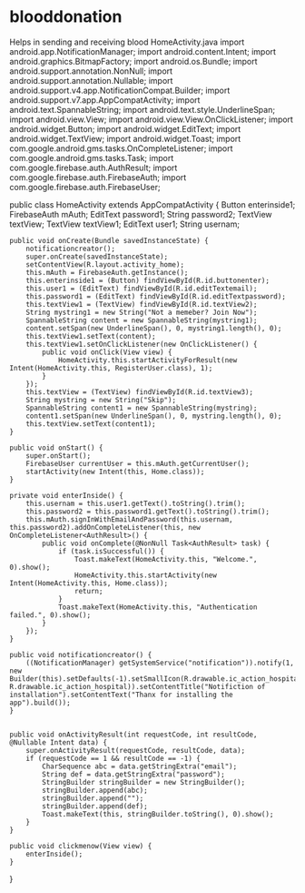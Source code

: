 # blooddonation
Helps in sending and receiving blood
HomeActivity.java
import android.app.NotificationManager;
import android.content.Intent;
import android.graphics.BitmapFactory;
import android.os.Bundle;
import android.support.annotation.NonNull;
import android.support.annotation.Nullable;
import android.support.v4.app.NotificationCompat.Builder;
import android.support.v7.app.AppCompatActivity;
import android.text.SpannableString;
import android.text.style.UnderlineSpan;
import android.view.View;
import android.view.View.OnClickListener;
import android.widget.Button;
import android.widget.EditText;
import android.widget.TextView;
import android.widget.Toast;
import com.google.android.gms.tasks.OnCompleteListener;
import com.google.android.gms.tasks.Task;
import com.google.firebase.auth.AuthResult;
import com.google.firebase.auth.FirebaseAuth;
import com.google.firebase.auth.FirebaseUser;

public class HomeActivity extends AppCompatActivity {
    Button enterinside1;
    FirebaseAuth mAuth;
    EditText password1;
    String password2;
    TextView textView;
    TextView textView1;
    EditText user1;
    String usernam;

    
    public void onCreate(Bundle savedInstanceState) {
        notificationcreator();
        super.onCreate(savedInstanceState);
        setContentView(R.layout.activity_home);
        this.mAuth = FirebaseAuth.getInstance();
        this.enterinside1 = (Button) findViewById(R.id.buttonenter);
        this.user1 = (EditText) findViewById(R.id.editTextemail);
        this.password1 = (EditText) findViewById(R.id.editTextpassword);
        this.textView1 = (TextView) findViewById(R.id.textView2);
        String mystring1 = new String("Not a memeber? Join Now");
        SpannableString content = new SpannableString(mystring1);
        content.setSpan(new UnderlineSpan(), 0, mystring1.length(), 0);
        this.textView1.setText(content);
        this.textView1.setOnClickListener(new OnClickListener() {
            public void onClick(View view) {
                HomeActivity.this.startActivityForResult(new Intent(HomeActivity.this, RegisterUser.class), 1);
            }
        });
        this.textView = (TextView) findViewById(R.id.textView3);
        String mystring = new String("Skip");
        SpannableString content1 = new SpannableString(mystring);
        content1.setSpan(new UnderlineSpan(), 0, mystring.length(), 0);
        this.textView.setText(content1);
    }

    public void onStart() {
        super.onStart();
        FirebaseUser currentUser = this.mAuth.getCurrentUser();
        startActivity(new Intent(this, Home.class));
    }

    private void enterInside() {
        this.usernam = this.user1.getText().toString().trim();
        this.password2 = this.password1.getText().toString().trim();
        this.mAuth.signInWithEmailAndPassword(this.usernam, this.password2).addOnCompleteListener(this, new OnCompleteListener<AuthResult>() {
            public void onComplete(@NonNull Task<AuthResult> task) {
                if (task.isSuccessful()) {
                    Toast.makeText(HomeActivity.this, "Welcome.", 0).show();
                    HomeActivity.this.startActivity(new Intent(HomeActivity.this, Home.class));
                    return;
                }
                Toast.makeText(HomeActivity.this, "Authentication failed.", 0).show();
            }
        });
    }

    public void notificationcreator() {
        ((NotificationManager) getSystemService("notification")).notify(1, new Builder(this).setDefaults(-1).setSmallIcon(R.drawable.ic_action_hospital).setLargeIcon(BitmapFactory.decodeResource(getResources(), R.drawable.ic_action_hospital)).setContentTitle("Notifiction of installation").setContentText("Thanx for installing the app").build());
    }

    
    public void onActivityResult(int requestCode, int resultCode, @Nullable Intent data) {
        super.onActivityResult(requestCode, resultCode, data);
        if (requestCode == 1 && resultCode == -1) {
            CharSequence abc = data.getStringExtra("email");
            String def = data.getStringExtra("password");
            StringBuilder stringBuilder = new StringBuilder();
            stringBuilder.append(abc);
            stringBuilder.append("");
            stringBuilder.append(def);
            Toast.makeText(this, stringBuilder.toString(), 0).show();
        }
    }

    public void clickmenow(View view) {
        enterInside();
    }
}



